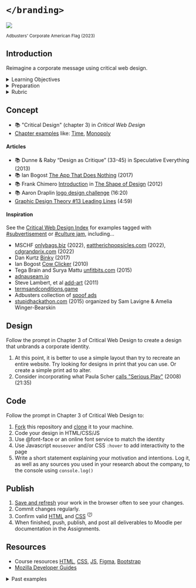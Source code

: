 
# `</branding>`

<img src="assets/img/corporate-flag-2023.png"> 

<small>Adbusters' Corporate American Flag (2023)</small>   





## Introduction

Reimagine a corporate message using critical web design.


<details>
<summary>Learning Objectives</summary>

Students who complete this assignment will be able to:

- Compare [Dunne and Raby's A/B columns](assets/img/dunn-raby-a-b.png) e.g. critical design vs. commercial design
- Identify aspects of an organization's brand and identity including logo, wordmark, and logo lockup.
- Design a web page in Figma
- Demonstrate how to use @font-face and online type services like Google Fonts to style text in a web page.
- Implement a click event listener in Javascript.

</details>


<details>
<summary>Preparation</summary>

Complete the following to prepare for this assignment: 

- Chapter 3 of Critical Web Design
- Course content listed on the schedule

</details>


<details>
<summary>Rubric</summary>
See Moodle.
</details>







## Concept

- 📚 "Critical Design" (chapter 3) in *Critical Web Design*
- [Chapter examples](https://omundy.github.io/critical-web-design-book/#chapter-3-critical-design) like: 
[Time](https://omundy.github.io/critical-web-design-book/03-critical-design/examples/ikea-time/), 
[Monopoly](https://omundy.github.io/critical-web-design-book/03-critical-design/examples/adobe-monopoly)



#### Articles

- 📚 Dunne & Raby “Design as Critique” (33-45) in Speculative Everything (2013)
- 📚 Ian Bogost [The App That Does Nothing](https://www.theatlantic.com/technology/archive/2017/06/the-app-that-does-nothing/529764/) (2017) 
- 📚 Frank Chimero [Introduction](https://shapeofdesignbook.com/chapters/00-introduction/) in [The Shape of Design](https://shapeofdesignbook.com/) (2012)
- 📚 Aaron Draplin [logo design challenge](https://www.youtube.com/watch?v=gVUVUoXrPzM) (16:20) 
- [Graphic Design Theory #13 Leading Lines](https://www.youtube.com/watch?v=oQGBqwekKmg) (4:59)


#### Inspiration

See the [Critical Web Design Index](https://omundy.github.io/critical-web-design-index/) for examples tagged with [#subvertisement](https://omundy.github.io/critical-web-design-index#subvertisement) or [#culture jam](https://omundy.github.io/critical-web-design-index#culture%20jam), including...

- MSCHF [onlybags.biz](https://onlybags.biz) (2022), [eattherichpopsicles.com](https:/eattherichpopsicles.com) (2022), [cdgrandprix.com](https:/cdgrandprix.com) (2022) 
- Dan Kurtz [Binky](https://binky.rocks) (2017)
- Ian Bogost [Cow Clicker](http://www.cowclicker.com/) (2010)
- Tega Brain and Surya Mattu [unfitbits.com](unfitbits.com) (2015)
- [adnauseam.io](https://adnauseam.io/)
- Steve Lambert, et al [add-art](https://add-art.org/) (2011) 
- [termsandconditions.game](https://www.termsandconditions.game) 
- Adbusters collection of [spoof ads](https://www.adbusters.org/spoof-ads)
- [stupidhackathon.com](https://stupidhackathon.com) (2015) organized by Sam Lavigne & Amelia Winger-Bearskin


## Design

Follow the prompt in Chapter 3 of Critical Web Design to create a design that unbrands a corporate identity. 

1. At this point, it is better to use a simple layout than try to recreate an entire website. Try looking for designs in print that you can use. Or create a simple print ad to alter.
1. Consider incorporating what Paula Scher [calls "Serious Play"](https://www.ted.com/talks/paula_scher_great_design_is_serious_not_solemn) (2008) (21:35)


## Code

Follow the prompt in Chapter 3 of Critical Web Design to:

1. [Fork](https://docs.github.com/en/get-started/quickstart/fork-a-repo#forking-a-repository) this repository and [clone](https://docs.github.com/en/get-started/quickstart/fork-a-repo#cloning-your-forked-repository) it to your machine.
1. Code your design in HTML/CSS/JS
1. Use @font-face or an online font service to match the identity
1. Use Javascript `mouseover` and/or CSS `:hover` to add interactivity to the page
1. Write a short statement explaining your motivation and intentions. Log it, as well as any sources you used in your research about the company, to the console using `console.log()`


## Publish

1. [Save and refresh](https://github.com/omundy/learn-computing/blob/main/topics/keyboard-shortcuts.md#web-development-edit-save-refresh-loop) your work in the browser often to see your changes.
1. Commit changes regularly.
1. Confirm valid [HTML](https://validator.w3.org/) and [CSS](https://jigsaw.w3.org/css-validator/) <sup>([?](https://github.com/omundy/dig245-critical-web-design/blob/main/topics/html-css/css.md#css-validation))</sup>
1. When finished, push, publish, and post all deliverables to Moodle per documentation in the Assignments.


## Resources

- Course resources [HTML](https://github.com/omundy/dig245-critical-web-design/blob/main/topics/html-css/html.md), [CSS](https://github.com/omundy/dig245-critical-web-design/blob/main/topics/html-css/css.md), [JS](https://github.com/omundy/dig245-critical-web-design/blob/main/topics/javascript/javascript.md), [Figma](https://github.com/omundy/dig245-critical-web-design#figma), [Bootstrap](https://github.com/omundy/dig245-critical-web-design#bootstrap)
- [Mozilla Developer Guides](https://developer.mozilla.org/en-US/docs/Web/Guide)




<details>
<summary>Past examples</summary>
  
- 2023
    - [Jeremy](https://jeremykemp1.github.io/dig245-unbranding/)
    - [Patrick](https://patrick-leary.github.io/dig245-unbranding/)
    - [Tyler](https://tyleryandt18.github.io/dig245-unbranding/)
    - [David](https://yodering.github.io/dig245-unbranding)
    - [Isabel](https://isabelra26.github.io/dig245-unbranding/)
    - [Richard](https://aequor29.github.io/dig245-unbranding/)
    - [Riana](https://rianadoctor.github.io/dig245-unbranding/)
    - [Will](https://wcox2.github.io/dig245-unbranding/)

</details>


